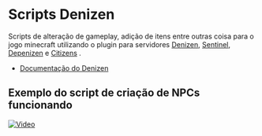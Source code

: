 # Scripts Denizen
Scripts de alteração de gameplay, adição de itens entre outras coisa para o jogo minecraft utilizando o plugin para servidores [Denizen](https://github.com/DenizenScript/Denizen), [Sentinel](https://github.com/mcmonkeyprojects/Sentinel), [Depenizen](https://github.com/DenizenScript/Depenizen) e [Citizens](https://github.com/CitizensDev/Citizens2) .
- [Documentação do Denizen](https://one.denizenscript.com/denizen/logs)

## Exemplo do script de criação de NPCs funcionando
[![Video](cdn-b-east.streamable.com/image/olype8_first.jpg)](https://streamable.com/olype8)
